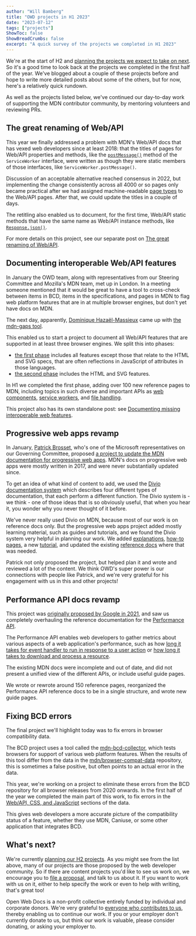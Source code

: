 ```yaml
---
author: "Will Bamberg"
title: "OWD projects in H1 2023"
date: "2023-07-12"
tags: ["projects"]
ShowToc: false
ShowBreadCrumbs: false
excerpt: "A quick survey of the projects we completed in H1 2023"
---
```


We're at the start of H2 and [planning the projects we expect to take on next](https://github.com/openwebdocs/project/issues/171). So it's a good time to look back at the projects we completed in the first half of the year. We've blogged about a couple of these projects before and hope to write more detailed posts about some of the others, but for now, here's a relatively quick rundown.

As well as the projects listed below, we've continued our day-to-day work of supporting the MDN contributor community, by mentoring volunteers and reviewing PRs.

## The great renaming of Web/API

This year we finally addressed a problem with MDN's Web/API docs that has vexed web developers since at least 2018: that the titles of pages for Web/API properties and methods, like the [`postMessage()`](https://developer.mozilla.org/en-US/docs/Web/API/ServiceWorker/postMessage) method of the `ServiceWorker` interface, were written as though they were static members of those interfaces, like `ServiceWorker.postMessage()`.

Discussion of an acceptable alternative reached consensus in 2022, but implementing the change consistently across all 4000 or so pages only became practical after we had assigned machine-readable [page types](https://github.com/openwebdocs/project/issues/91) to the Web/API pages. After that, we could update the titles in a couple of days.

The retitling also enabled us to document, for the first time, Web/API static methods that have the same name as Web/API instance methods, like [`Response.json()`](https://developer.mozilla.org/en-US/docs/Web/API/Response/json_static).

For more details on this project, see our separate post on [The great renaming of Web/API](https://openwebdocs.org/content/posts/web-api-page-titles/).

## Documenting interoperable Web/API features

In January the OWD team, along with representatives from our Steering Committee and Mozilla's MDN team, met up in London. In a meeting someone mentioned that it would be great to have a tool to cross-check between items in BCD, items in the specifications, and pages in MDN to flag web platform features that are in at multiple browser engines, but don't yet have docs on MDN.

The next day, apparently, [Dominique Hazaël-Massieux](https://www.w3.org/People/Dom/) came up with [the mdn-gaps tool](https://dontcallmedom.github.io/mdn-gaps/).

This enabled us to start a project to document all Web/API features that are supported in at least three browser engines. We split this into phases:

- [the first phase](https://github.com/openwebdocs/project/issues/152) includes all features except those that relate to the HTML and SVG specs, that are often reflections in JavaScript of attributes in those languages.
- [the second phase](https://github.com/openwebdocs/project/issues/153) includes the HTML and SVG features.

In H1 we completed the first phase, adding over 100 new reference pages to MDN, including topics in such diverse and important APIs as [web components](https://github.com/mdn/content/pull/25649), [service workers](https://github.com/mdn/content/pull/24494), and [file handling](https://github.com/mdn/content/pull/25621).

This project also has its own standalone post: see [Documenting missing interoperable web features](http://localhost:8080/content/posts/complete-interop-features/).

## Progressive web apps revamp

In January, [Patrick Brosset](https://patrickbrosset.com/), who's one of the Microsoft representatives on our Governing Committee, proposed [a project to update the MDN documentation for progressive web apps](https://github.com/mdn/mdn/issues/280). MDN's docs on progressive web apps were mostly written in 2017, and were never substantially updated since.

To get an idea of what kind of content to add, we used the [Divio documentation system](https://documentation.divio.com/) which describes four different types of documentation, that each perform a different function. The Divio system is - we think - one of those ideas that is so obviously useful, that when you hear it, you wonder why you never thought of it before.

We've never really used Divio on MDN, because most of our work is on reference docs only. But the progressive web apps project added mostly learning material, such as guides and tutorials, and we found the Divio system very helpful in planning our work. We added [explanations](https://developer.mozilla.org/en-US/docs/Web/Progressive_web_apps/Guides), [how-to pages](https://developer.mozilla.org/en-US/docs/Web/Progressive_web_apps/How_to), a new [tutorial](https://developer.mozilla.org/en-US/docs/Web/Progressive_web_apps/Tutorials/CycleTracker), and updated the existing [reference docs](https://developer.mozilla.org/en-US/docs/Web/Progressive_web_apps/Reference) where that was needed.

Patrick not only proposed the project, but helped plan it and wrote and reviewed a lot of the content. We think OWD's super power is our connections with people like Patrick, and we're very grateful for his engagement with us in this and other projects!

## Performance API docs revamp

This project was [originally proposed by Google in 2021](https://github.com/openwebdocs/project/issues/62), and saw us completely overhauling the reference documentation for the [Performance API](https://developer.mozilla.org/en-US/docs/Web/API/Performance_API).

The Performance API enables web developers to gather metrics about various aspects of a web application's performance, such as how [long it takes for event handler to run in response to a user action](https://developer.mozilla.org/en-US/docs/Web/API/PerformanceEventTiming) or [how long it takes to download and process a resource](https://developer.mozilla.org/en-US/docs/Web/API/Performance_API/Resource_timing).

The existing MDN docs were incomplete and out of date, and did not present a unified view of the different APIs, or include useful guide pages.

We wrote or rewrote around 150 reference pages, reorganized the Performance API reference docs to be in a single structure, and wrote new guide pages.

## Fixing BCD errors

The final project we'll highlight today was to fix errors in browser compatibility data.

The BCD project uses a tool called the [mdn-bcd-collector](https://mdn-bcd-collector.gooborg.com/), which tests browsers for support of various web platform features. When the results of this tool differ from the data in the [mdn/browser-compat-data](https://github.com/mdn/browser-compat-data) repository, this is sometimes a false positive, but often points to an actual error in the data.

This year, we're working on a project to eliminate these errors from the BCD repository for all browser releases from 2020 onwards. In the first half of the year we completed the main part of this work, to fix errors in the [Web/API, CSS, and JavaScript](https://github.com/openwebdocs/project/issues/85) sections of the data.

This gives web developers a more accurate picture of the compatibility status of a feature, whether they use MDN, Caniuse, or some other application that integrates BCD.

## What's next?

We're currently [planning our H2 projects](https://github.com/openwebdocs/project/issues/171). As you might see from the list above, many of our projects are those proposed by the web developer community. So if there are content projects you'd like to see us work on, we encourage you to [file a proposal](https://github.com/openwebdocs/project/issues/new?assignees=&labels=not+ready&projects=&template=owd-project.yml), and talk to us about it. If you want to work with us on it, either to help specify the work or even to help with writing, that's great too!

Open Web Docs is a non-profit collective entirely funded by individual and corporate donors. We're very grateful to [everyone who contributes to us](https://opencollective.com/open-web-docs), thereby enabling us to continue our work. If you or your employer don't currently donate to us, but think our work is valuable, please consider donating, or asking your employer to.
